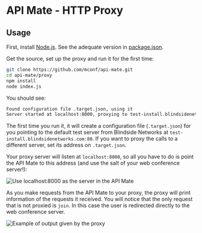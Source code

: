 # API Mate - HTTP Proxy

## Usage

First, install [Node.js](nodejs.org). See the adequate version in [package.json](https://github.com/mconf/api-mate/blob/http-proxy/proxy/package.json).

Get the source, set up the proxy and run it for the first time:

```bash
git clone https://github.com/mconf/api-mate.git
cd api-mate/proxy
npm install
node index.js
```

You should see:

```bash
Found configuration file .target.json, using it
Server started at localhost:8000, proxying to test-install.blindsidenetworks.com:80
```

The first time you run it, it will create a configuration file (`.target.json`) for you pointing to the default test server from Blindside Networks at `test-install.blindsidenetworks.com:80`. If you want to proxy the calls to a different server, set its address on `.target.json`.

Your proxy server will listen at `localhost:8000`, so all you have to do is point the API Mate to this address (and use the salt of your web conference server!):

![Use localhost:8000 as the server in the API Mate](https://raw.github.com/mconf/api-mate/master/proxy/img/api-mate-server.png "Use localhost:8000 as the server in the API Mate")

As you make requests from the API Mate to your proxy, the proxy will print information of the requests it received.
You will notice that the only request that is not proxied is `join`. In this case the user is redirected directly to
the web conference server.

![Example of output given by the proxy](https://raw.github.com/mconf/api-mate/master/proxy/img/proxy-output.png "Example of output given by the proxy")
